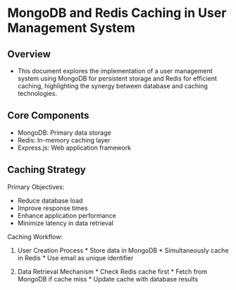 # MongoDB and Redis Caching in User Management System

## Overview
 - This document explores the implementation of a user management system using MongoDB for persistent storage and Redis for efficient caching, highlighting the synergy between database and caching technologies.

## Core Components
 - MongoDB: Primary data storage
 - Redis: In-memory caching layer
 - Express.js: Web application framework


## Caching Strategy 

  Primary Objectives: 
  -  Reduce database load
  -  Improve response times
  -  Enhance application performance
  -  Minimize latency in data retrieval

  Caching Workflow:
  1. User Creation Process
    * Store data in MongoDB
    * Simultaneously cache in Redis
    * Use email as unique identifier

  2. Data Retrieval Mechanism
    * Check Redis cache first
    * Fetch from MongoDB if cache miss
    * Update cache with database results


##  





 